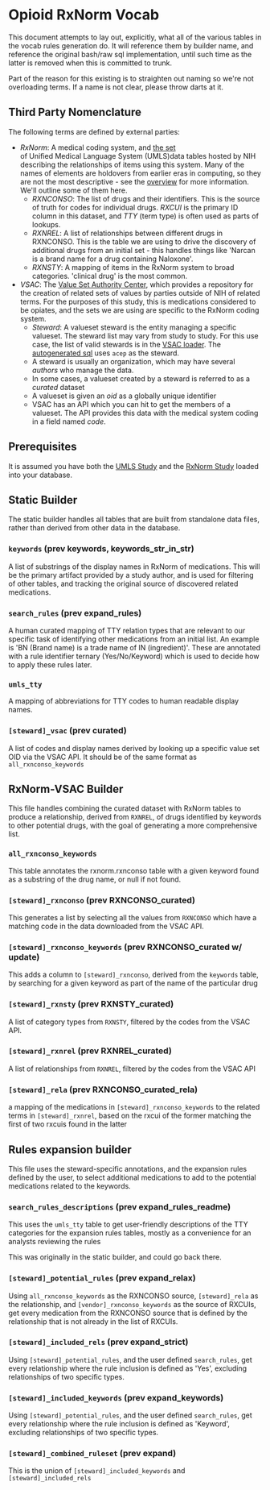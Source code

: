 # Opioid RxNorm Vocab

This document attempts to lay out, explicitly, what all of the various tables in the vocab rules generation do. It will reference them by builder name, and reference the original bash/raw sql implementation, until such time as the latter is removed when this is committed to trunk.

Part of the reason for this existing is to straighten out naming so we're not overloading terms. If a name is not clear, please throw darts at it.

## Third Party Nomenclature

The following terms are defined by external parties:
  - *RxNorm*: A medical coding system, and 
    [the set](https://www.nlm.nih.gov/research/umls/rxnorm/index.html)  
    of Unified Medical Language System (UMLS)data tables hosted by NIH
    describing the relationships of items using this system. 
    Many of the names of elements are holdovers from earlier eras in computing,
    so they are not the most descriptive - see the
    [overview](https://www.nlm.nih.gov/research/umls/rxnorm/overview.html)
    for more information. We'll outline some of them here.
      - *RXNCONSO*: The list of drugs and their identifiers. This is the source
      of truth for codes for individual drugs. *RXCUI* is the primary ID column
      in this dataset, and *TTY* (term type) is often used as parts of lookups.
      - *RXNREL*: A list of relationships between different drugs in RXNCONSO.
      This is the table we are using to drive the discovery of additional drugs
      from an initial set - this handles things like 'Narcan is a brand name
      for a drug containing Naloxone'.
      - *RXNSTY*: A mapping of items in the RxNorm system to broad categories.
      'clinical drug' is the most common.
  - *VSAC*: The 
    [Value Set Authority Center](https://www.nlm.nih.gov/vsac/support/index.html), 
    which provides a repository for the creation of related sets of values
    by parties outside of NIH of related terms. For the purposes of this study,
    this is medications considered to be opiates, and the sets we are using are
    specific to the RxNorm coding system.
      - *Steward*: A valueset steward is the entity managing a specific
      valueset. The steward list may vary from study to study. For this use case,
      the list of valid stewards is in the 
      [VSAC loader](.vsac.py). The [autogenerated sql](./reference_sql) uses
      `acep` as the steward.
      - A steward is usually an organization, which may have several
      *authors* who manage the data.
      - In some cases, a valueset created by a steward is referred to as a
      *curated* dataset
      - A valueset is given an *oid* as a globally unique identifier
      - VSAC has an API which you can hit to get the members of a valueset.
      The API provides this data with the medical system coding in a field
      named *code*.

## Prerequisites

It is assumed you have both the 
[UMLS Study](https://github.com/smart-on-fhir/cumulus-library-umls)
and the 
[RxNorm Study](https://github.com/smart-on-fhir/cumulus-library-rxnorm)
loaded into your database.

## Static Builder

The static builder handles all tables that are built from standalone data files,
rather than derived from other data in the database.

### `keywords` (prev keywords, keywords_str_in_str)

A list of substrings of the display names in RxNorm of medications. This will be
the primary artifact provided by a study author, and is used for filtering of 
other tables, and tracking the original source of discovered related medications.

### `search_rules` (prev expand_rules)

A human curated mapping of TTY relation types that are relevant to our specific
task of identifying other medications from an initial list. An example is
'BN (Brand name) is a trade name of IN (ingredient)'. These are annotated
with a rule identifier ternary (Yes/No/Keyword) which is used to decide
how to apply these rules later.

### `umls_tty`

A mapping of abbreviations for TTY codes to human readable display names.

### `[steward]_vsac` (prev curated)

A list of codes and display names derived by looking up a specific value set
OID via the VSAC API. It should be of the same format as `all_rxnconso_keywords`

## RxNorm-VSAC Builder

This file handles combining the curated dataset with RxNorm tables to
produce a relationship, derived from `RXNREL`, of drugs identified by
keywords to other potential drugs, with the goal of generating a more
comprehensive list.

### `all_rxnconso_keywords`

This table annotates the rxnorm.rxnconso table with a given keyword
found as a substring of the drug name, or null if not found.

### `[steward]_rxnconso` (prev RXNCONSO_curated)

This generates a list by selecting all the values from `RXNCONSO` which
have a matching code in the data downloaded from the VSAC API.

### `[steward]_rxnconso_keywords` (prev RXNCONSO_curated w/ update)

This adds a column to `[steward]_rxnconso`, derived from the `keywords`
table, by searching for a given keyword as part of the name of
the particular drug


### `[steward]_rxnsty` (prev RXNSTY_curated)
A list of category types from `RXNSTY`, filtered by the codes from the 
VSAC API.

### `[steward]_rxnrel` (prev RXNREL_curated)
A list of relationships from `RXNREL`, filtered by the codes from the
VSAC API

### `[steward]_rela` (prev RXNCONSO_curated_rela)
a mapping of the medications in `[steward]_rxnconso_keywords` to the
related terms in `[steward]_rxnrel`, based on the rxcui of the former
matching the first of two rxcuis found in the latter

## Rules expansion builder

This file uses the steward-specific annotations, and the expansion rules
defined by the user, to select additional medications to add to the 
potential medications related to the keywords.

### `search_rules_descriptions` (prev expand_rules_readme)

This uses the `umls_tty` table to get user-friendly descriptions of the
TTY categories for the expansion rules tables, mostly as a convenience
for an analysts reviewing the rules

This was originally in the static builder, and could go back there.

### `[steward]_potential_rules` (prev expand_relax)

Using `all_rxnconso_keywords` as the RXNCONSO source, `[steward]_rela` as the
relationship, and `[vendor]_rxnconso_keywords` as the source of
RXCUIs, get every medication from the RXNCONSO source that is defined
by the relationship that is not already in the list of RXCUIs.

### `[steward]_included_rels` (prev expand_strict)

Using `[steward]_potential_rules`, and the user defined `search_rules`,
get every relationship where the rule inclusion is defined as 'Yes',
excluding relationships of two specific types.

### `[steward]_included_keywords` (prev expand_keywords)

Using `[steward]_potential_rules`, and the user defined `search_rules`,
get every relationship where the rule inclusion is defined as 'Keyword',
excluding relationships of two specific types.

### `[steward]_combined_ruleset` (prev expand)

This is the union of `[steward]_included_keywords` and `[steward]_included_rels`